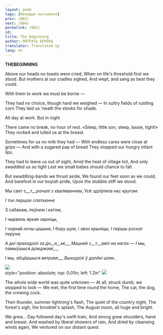 ```yaml
---
layout: poem
tags: [Мелодыя натхнення]
prev: /082/
next: /084/
permalink: /083/
id: 
title: The beginning
author: ПЯТРУСЬ БРОЎКА
translator: Translated by 
lang: en
---
```



 
**THEBEGINNING**

Above our heads no toasts were cried, When on life's threshold first we stood. But mothers at our cradles sighed, And wept, and sang as best they could.

With them to work we must be borne —

They had no choice, though hard we weighed — In sultry fields of rustling corn They laid us 'neath the stooks for shade.

All day at work. But in night

There came no break, no hour of rest. «Sleep, little son, sleep, lassie, tight!» They rocked and lulled us at the breast.

Sometimes for us no milk they had — With endless cares were close at grips — And with a sugared pap of bread They stopped our hungry infant lips.

They had to leave us out of sight, Amid the heat of village toil, And only swaddled us so tight Lest we small babes should chance to fall.

But swaddling-bands we thrust aside, We found our feet soon as we could, And barefoot in our boyish pride, Upon the stubble stiff we stood.

Мы свет _с__т__рачалі з_ хваляваннем, Усё здзіўляла нас _кругом:_

_I_ _тое першае спатканне_

3 сабакам, _пеўнем і_ катом,

_I_ _чырвань_ яркая зарніцы,

_I_ чорнай _ночы_ цішыня, I бору _шум, і_ звон _крыніцы,_ _I_ _першы_ роскат _перуна._

_А дні праходзілі за дн__я__мі__,_ Мацней _с__т__аялі на нагах_ _— I_ мы, памыўшыся _дажджамі__._

_I_ мы, _абцёршыся вятрамі__,_ _Выходзілі ў далёкі_ шлях.

![](2022-%D0%9C%D1%96%D0%BD%D1%81%D0%BA-%D0%BB%D1%83%D1%87%D0%BD%D0%B0%D1%81%D1%86%D1%8C-%D0%BC%D1%96%D0%BA%D0%BE%D0%BB%D0%B0-%D0%BC%D1%8F%D1%82%D0%BB%D1%96%D1%86%D0%BA%D1%96_html_ef71bd0653e28066.jpg)  
style="position: absolute; top: 0.01in; left: 1.2in" ![](2022-%D0%9C%D1%96%D0%BD%D1%81%D0%BA-%D0%BB%D1%83%D1%87%D0%BD%D0%B0%D1%81%D1%86%D1%8C-%D0%BC%D1%96%D0%BA%D0%BE%D0%BB%D0%B0-%D0%BC%D1%8F%D1%82%D0%BB%D1%96%D1%86%D0%BA%D1%96_html_528c0c40ef3659c7.jpg)  

The whole wide world was quite unknown — At all, struck dumb, we stopped to look — We met, the first time round the home, The cat, the dog, the crowing cock.

Then thunder, summer lightning's flash, The quiet of the country night, The forest's sigh, the brooklet's splash, The August moon, all huge and bright.

We grew... Day followed day's swift train, And strong grew shoulders, hand and breast. And washed by liberal showers of rain, And dried by cleansing winds again, We ventured on our distant quest.
